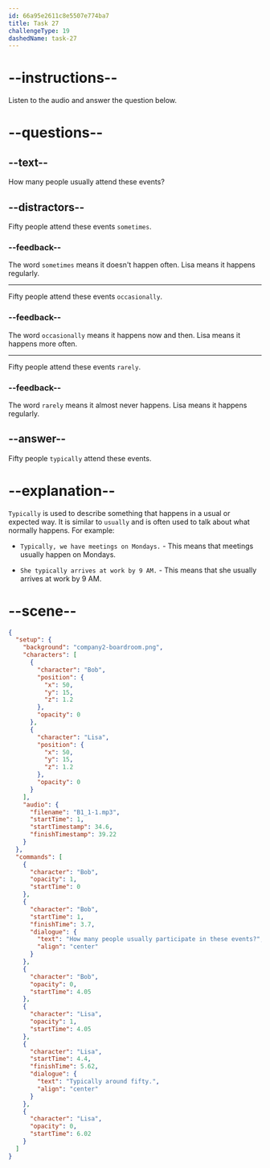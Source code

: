 ```yaml
---
id: 66a95e2611c8e5507e774ba7
title: Task 27
challengeType: 19
dashedName: task-27
---
```

<!--
AUDIO REFERENCE:
Bob: How many people usually participate in these events?
Lisa: Typically around fifty.
-->

# --instructions--

Listen to the audio and answer the question below.

# --questions--

## --text--

How many people usually attend these events?

## --distractors--

Fifty people attend these events `sometimes`.

### --feedback--

The word `sometimes` means it doesn't happen often. Lisa means it happens regularly.

---

Fifty people attend these events `occasionally`.

### --feedback--

The word `occasionally` means it happens now and then. Lisa means it happens more often.

---

Fifty people attend these events `rarely`.

### --feedback--

The word `rarely` means it almost never happens. Lisa means it happens regularly.

## --answer--

Fifty people `typically` attend these events.

# --explanation--

`Typically` is used to describe something that happens in a usual or expected way. It is similar to `usually` and is often used to talk about what normally happens. For example:

- `Typically, we have meetings on Mondays.` - This means that meetings usually happen on Mondays.

- `She typically arrives at work by 9 AM.` - This means that she usually arrives at work by 9 AM.

# --scene--

```json
{
  "setup": {
    "background": "company2-boardroom.png",
    "characters": [
      {
        "character": "Bob",
        "position": {
          "x": 50,
          "y": 15,
          "z": 1.2
        },
        "opacity": 0
      },
      {
        "character": "Lisa",
        "position": {
          "x": 50,
          "y": 15,
          "z": 1.2
        },
        "opacity": 0
      }
    ],
    "audio": {
      "filename": "B1_1-1.mp3",
      "startTime": 1,
      "startTimestamp": 34.6,
      "finishTimestamp": 39.22
    }
  },
  "commands": [
    {
      "character": "Bob",
      "opacity": 1,
      "startTime": 0
    },
    {
      "character": "Bob",
      "startTime": 1,
      "finishTime": 3.7,
      "dialogue": {
        "text": "How many people usually participate in these events?",
        "align": "center"
      }
    },
    {
      "character": "Bob",
      "opacity": 0,
      "startTime": 4.05
    },
    {
      "character": "Lisa",
      "opacity": 1,
      "startTime": 4.05
    },
    {
      "character": "Lisa",
      "startTime": 4.4,
      "finishTime": 5.62,
      "dialogue": {
        "text": "Typically around fifty.",
        "align": "center"
      }
    },
    {
      "character": "Lisa",
      "opacity": 0,
      "startTime": 6.02
    }
  ]
}
```

